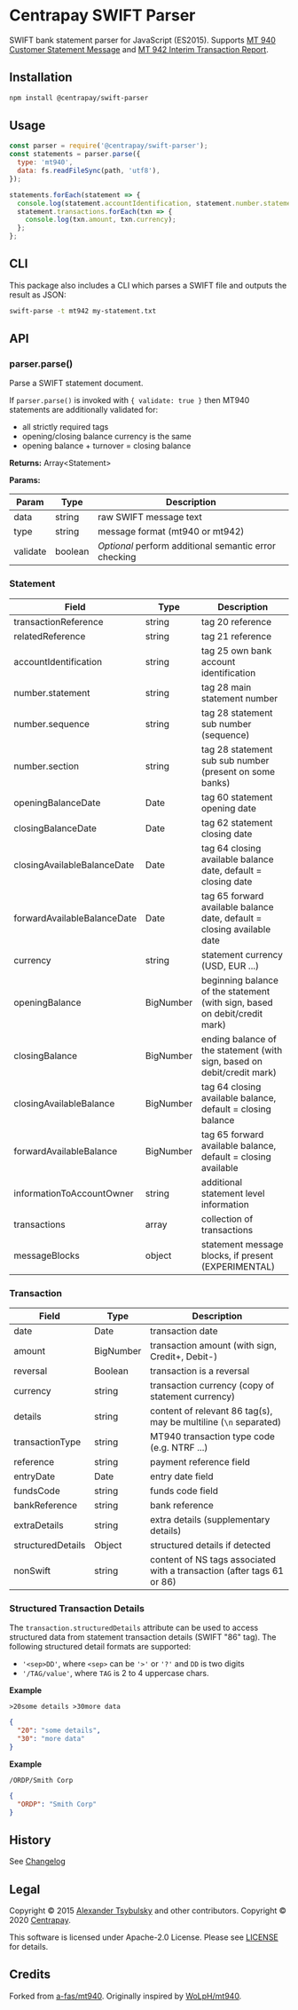 # Centrapay SWIFT Parser

SWIFT bank statement parser for JavaScript (ES2015). Supports [MT 940 Customer
Statement Message][MT940] and [MT 942 Interim Transaction Report][MT942].


## Installation

```bash
npm install @centrapay/swift-parser
```

## Usage

```javascript
const parser = require('@centrapay/swift-parser');
const statements = parser.parse({
  type: 'mt940',
  data: fs.readFileSync(path, 'utf8'),
});

statements.forEach(statement => {
  console.log(statement.accountIdentification, statement.number.statement);
  statement.transactions.forEach(txn => {
    console.log(txn.amount, txn.currency);
  };
};
```


## CLI

This package also includes a CLI which parses a SWIFT file and outputs the result as JSON:

```bash
swift-parse -t mt942 my-statement.txt
```


## API

### parser.parse()

Parse a SWIFT statement document.

If `parser.parse()` is invoked with `{ validate: true }` then MT940 statements
are additionally validated for:

- all strictly required tags
- opening/closing balance currency is the same
- opening balance + turnover = closing balance

**Returns:** Array\<Statement\>

**Params:**

| Param    | Type    | Description                                           |
|----------|---------|-------------------------------------------------------|
| data     | string  | raw SWIFT message text                                |
| type     | string  | message format (mt940 or mt942)                       |
| validate | boolean | *Optional* perform additional semantic error checking |


### Statement

| Field                       | Type      | Description                                                                |
|-----------------------------|-----------|----------------------------------------------------------------------------|
| transactionReference        | string    | tag 20 reference                                                           |
| relatedReference            | string    | tag 21 reference                                                           |
| accountIdentification       | string    | tag 25 own bank account identification                                     |
| number.statement            | string    | tag 28 main statement number                                               |
| number.sequence             | string    | tag 28 statement sub number (sequence)                                     |
| number.section              | string    | tag 28 statement sub sub number (present on some banks)                    |
| openingBalanceDate          | Date      | tag 60 statement opening date                                              |
| closingBalanceDate          | Date      | tag 62 statement closing date                                              |
| closingAvailableBalanceDate | Date      | tag 64 closing available balance date, default = closing date              |
| forwardAvailableBalanceDate | Date      | tag 65 forward available balance date, default = closing available date    |
| currency                    | string    | statement currency (USD, EUR ...)                                          |
| openingBalance              | BigNumber | beginning balance of the statement (with sign, based on debit/credit mark) |
| closingBalance              | BigNumber | ending balance of the statement (with sign, based on debit/credit mark)    |
| closingAvailableBalance     | BigNumber | tag 64 closing available balance, default = closing balance                |
| forwardAvailableBalance     | BigNumber | tag 65 forward available balance, default = closing available              |
| informationToAccountOwner   | string    | additional statement level information                                     |
| transactions                | array     | collection of transactions                                                 |
| messageBlocks               | object    | statement message blocks, if present (EXPERIMENTAL)                        |


### Transaction

| Field             | Type      | Description                                                            |
|-------------------|-----------|------------------------------------------------------------------------|
| date              | Date      | transaction date                                                       |
| amount            | BigNumber | transaction amount (with sign, Credit+, Debit-)                        |
| reversal          | Boolean   | transaction is a reversal                                              |
| currency          | string    | transaction currency (copy of statement currency)                      |
| details           | string    | content of relevant 86 tag(s), may be multiline (`\n` separated)       |
| transactionType   | string    | MT940 transaction type code (e.g. NTRF ...)                            |
| reference         | string    | payment reference field                                                |
| entryDate         | Date      | entry date field                                                       |
| fundsCode         | string    | funds code field                                                       |
| bankReference     | string    | bank reference                                                         |
| extraDetails      | string    | extra details (supplementary details)                                  |
| structuredDetails | Object    | structured details if detected                                         |
| nonSwift          | string    | content of NS tags associated with a transaction (after tags 61 or 86) |


### Structured Transaction Details

The `transaction.structuredDetails` attribute can be used to access structured
data from statement transaction details (SWIFT "86" tag).  The following
structured detail formats are supported:
- `'<sep>DD'`, where `<sep>` can be `'>'` or `'?'` and `DD` is two digits
- `'/TAG/value'`, where `TAG` is 2 to 4 uppercase chars.

**Example**

```
>20some details >30more data
```

```json
{
  "20": "some details",
  "30": "more data"
}
```

**Example**

```
/ORDP/Smith Corp
```

```json
{
  "ORDP": "Smith Corp"
}
```


## History

See [Changelog](./CHANGELOG.md)


## Legal

Copyright © 2015 [Alexander Tsybulsky][] and other contributors. Copyright © 2020 [Centrapay][].

This software is licensed under Apache-2.0 License. Please see [LICENSE](/LICENSE) for details.


## Credits

Forked from [a-fas/mt940][]. Originally inspired by [WoLpH/mt940][].



[MT940]: https://www2.swift.com/knowledgecentre/publications/us9m_20190719/2.0?topic=mt940.htm
[MT942]: https://www2.swift.com/knowledgecentre/publications/us9m_20190719/2.0?topic=mt942.htm
[Centrapay]: https://centrapay.com/
[Alexander Tsybulsky]: https://github.com/a-fas
[a-fas/mt940]: https://github.com/a-fas/mt940js
[WoLpH/mt940]: https://github.com/WoLpH/mt940
